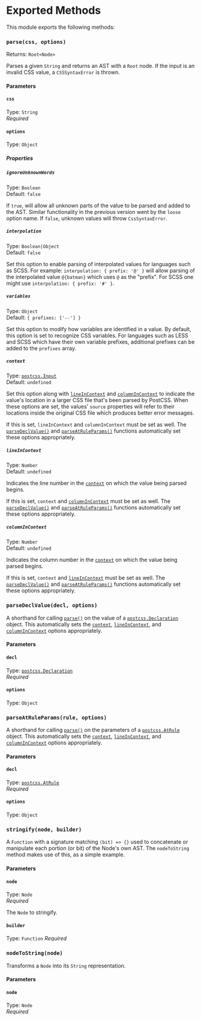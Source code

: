 # Exported Methods

This module exports the following methods:

### `parse(css, options)`
Returns: `Root<Node>`<br>

Parses a given `String` and returns an AST with a `Root` node. If the input is an invalid CSS value, a `CSSSyntaxError` is thrown.

#### Parameters

#### `css`
Type: `String`<br>
_Required_

#### `options`
Type: `Object`

##### Properties

##### `ignoreUnknownWords`
Type: `Boolean`<br>
Default: `false`

If `true`, will allow all unknown parts of the value to be parsed and added to the AST. Similar functionality in the previous version went by the `loose` option name. If `false`, unknown values will throw `CssSyntaxError`.

##### `interpolation`
Type: `Boolean|Object`<br>
Default: `false`

Set this option to enable parsing of interpolated values for languages such as SCSS. For example:
`interpolation: { prefix: '@' }` will allow parsing of the interpolated value `@{batman}` which uses `@` as the "prefix". For SCSS one might use `interpolation: { prefix: '#' }`.

##### `variables`
Type: `Object`<br>
Default: `{ prefixes: ['--'] }`

Set this option to modify how variables are identified in a value. By default, this option is set to recognize CSS variables. For languages such as LESS and SCSS which have their own variable prefixes, additional prefixes can be added to the `prefixes` array.

##### `context`
Type: [`postcss.Input`][]<br>
Default: `undefined`

[`postcss.Input`]: http://api.postcss.org/Input.html

Set this option along with [`lineInContext`][] and [`columnInContext`][] to indicate the value's location in a larger CSS file that's been parsed by PostCSS. When these options are set, the values' `source` properties will refer to their locations inside the original CSS file which produces better error messages.

[`lineInContext`]: #lineincontext
[`columnInContext`]: #columnincontext

If this is set, `lineInContext` and `columnInContext` must be set as well. The [`parseDeclValue()`][] and [`parseAtRuleParams()`][] functions automatically set these options appropriately.

[`parseDeclValue()`]: #parsedeclvaluedecl-options
[`parseAtRuleParams()`]: #parseatruleparamsrule-options

##### `lineInContext`
Type: `Number`<br>
Default: `undefined`

Indicates the line number in the [`context`][] on which the value being parsed begins.

[`context`]: #context

If this is set, `context` and [`columnInContext`][] must be set as well. The [`parseDeclValue()`][] and [`parseAtRuleParams()`][] functions automatically set these options appropriately.

##### `columnInContext`
Type: `Number`<br>
Default: `undefined`

Indicates the column number in the [`context`][] on which the value being parsed begins.

If this is set, `context` and [`lineInContext`][] must be set as well. The [`parseDeclValue()`][] and [`parseAtRuleParams()`][] functions automatically set these options appropriately.

### `parseDeclValue(decl, options)`

A shorthand for calling [`parse()`][] on the value of a [`postcss.Declaration`][] object. This automatically sets the [`context`][], [`lineInContext`][], and [`columnInContext`][] options appropriately.

[`postcss.Declaration`]: http://api.postcss.org/Declaration.html
[`parse()`]: #parsecss-options

#### Parameters

#### `decl`
Type: [`postcss.Declaration`][]<br>
_Required_

#### `options`
Type: `Object`

### `parseAtRuleParams(rule, options)`

A shorthand for calling [`parse()`][] on the parameters of a [`postcss.AtRule`][] object. This automatically sets the [`context`][], [`lineInContext`][], and [`columnInContext`][] options appropriately.

[`postcss.AtRule`]: http://api.postcss.org/AtRule.html

#### Parameters

#### `decl`
Type: [`postcss.AtRule`][]<br>
_Required_

#### `options`
Type: `Object`

### `stringify(node, builder)`

A `Function` with a signature matching `(bit) => {}` used to concatenate or manipulate each portion (or bit) of the Node's own AST. The `nodeToString` method makes use of this, as a simple example.

#### Parameters

#### `node`
Type: `Node`<br>
_Required_

The `Node` to stringify.

#### `builder`
Type: `Function`
_Required_

### `nodeToString(node)`

Transforms a `Node` into its `String` representation.

#### Parameters

#### `node`
Type: `Node`<br>
_Required_
